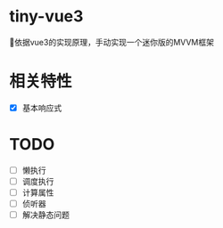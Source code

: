 # tiny-vue3
🌳依据vue3的实现原理，手动实现一个迷你版的MVVM框架
# 相关特性
- [x] 基本响应式

# TODO

- [ ] 懒执行
- [ ] 调度执行
- [ ] 计算属性
- [ ] 侦听器
- [ ] 解决静态问题
